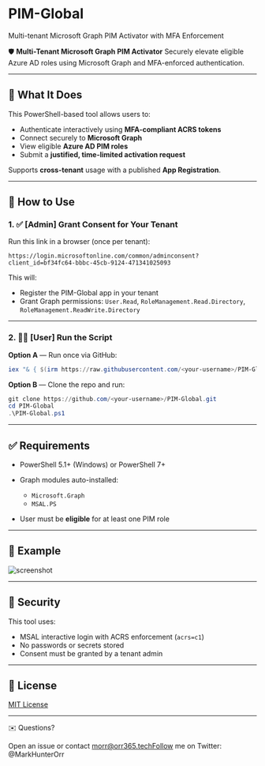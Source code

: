 # PIM-Global
Multi-tenant Microsoft Graph PIM Activator with MFA Enforcement

🛡️ **Multi-Tenant Microsoft Graph PIM Activator**
Securely elevate eligible Azure AD roles using Microsoft Graph and MFA-enforced authentication.

---

## 🔧 What It Does

This PowerShell-based tool allows users to:

* Authenticate interactively using **MFA-compliant ACRS tokens**
* Connect securely to **Microsoft Graph**
* View eligible **Azure AD PIM roles**
* Submit a **justified, time-limited activation request**

Supports **cross-tenant** usage with a published **App Registration**.

---

## 🚀 How to Use

### 1. ✅ \[Admin] Grant Consent for Your Tenant

Run this link in a browser (once per tenant):

```
https://login.microsoftonline.com/common/adminconsent?client_id=bf34fc64-bbbc-45cb-9124-471341025093
```

This will:

* Register the PIM-Global app in your tenant
* Grant Graph permissions: `User.Read`, `RoleManagement.Read.Directory`, `RoleManagement.ReadWrite.Directory`

---

### 2. 🧑‍💻 \[User] Run the Script

**Option A** — Run once via GitHub:

```powershell
iex "& { $(irm https://raw.githubusercontent.com/<your-username>/PIM-Global/main/PIM-Global.ps1) }"
```

**Option B** — Clone the repo and run:

```powershell
git clone https://github.com/<your-username>/PIM-Global.git
cd PIM-Global
.\PIM-Global.ps1
```

---

## ✅ Requirements

* PowerShell 5.1+ (Windows) or PowerShell 7+
* Graph modules auto-installed:

  * `Microsoft.Graph`
  * `MSAL.PS`
* User must be **eligible** for at least one PIM role

---

## 🧠 Example

![screenshot](https://your-screenshot-or-logo-url-if-you-have-one)

---

## 🔐 Security

This tool uses:

* MSAL interactive login with ACRS enforcement (`acrs=c1`)
* No passwords or secrets stored
* Consent must be granted by a tenant admin

---

## 📜 License

[MIT License](LICENSE)

---
✉️ Questions?

Open an issue or contact morr@orr365.techFollow me on Twitter: @MarkHunterOrr
